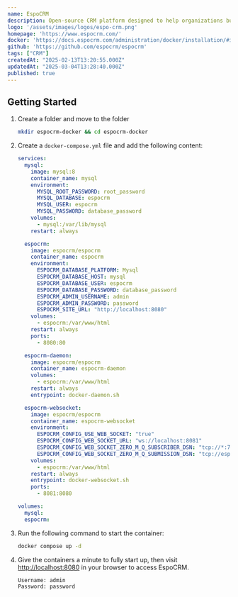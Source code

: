 ```yaml
---
name: EspoCRM
description: Open-source CRM platform designed to help organizations build and maintain strong customer relationships.
logo: '/assets/images/logos/espo-crm.png'
homepage: 'https://www.espocrm.com/'
docker: 'https://docs.espocrm.com/administration/docker/installation/#install-espocrm-with-docker-compose'
github: 'https://github.com/espocrm/espocrm'
tags: ["CRM"]
createdAt: "2025-02-13T13:20:55.000Z"
updatedAt: "2025-03-04T13:28:40.000Z"
published: true
---
```


## Getting Started

1. Create a folder and move to the folder
    ```bash
    mkdir espocrm-docker && cd espocrm-docker
    ```
2. Create a `docker-compose.yml` file and add the following content:
    ```yaml
    services:
      mysql:
        image: mysql:8
        container_name: mysql
        environment:
          MYSQL_ROOT_PASSWORD: root_password
          MYSQL_DATABASE: espocrm
          MYSQL_USER: espocrm
          MYSQL_PASSWORD: database_password
        volumes:
          - mysql:/var/lib/mysql
        restart: always

      espocrm:
        image: espocrm/espocrm
        container_name: espocrm
        environment:
          ESPOCRM_DATABASE_PLATFORM: Mysql
          ESPOCRM_DATABASE_HOST: mysql
          ESPOCRM_DATABASE_USER: espocrm
          ESPOCRM_DATABASE_PASSWORD: database_password
          ESPOCRM_ADMIN_USERNAME: admin
          ESPOCRM_ADMIN_PASSWORD: password
          ESPOCRM_SITE_URL: "http://localhost:8080"
        volumes:
          - espocrm:/var/www/html
        restart: always
        ports:
          - 8080:80

      espocrm-daemon:
        image: espocrm/espocrm
        container_name: espocrm-daemon
        volumes:
          - espocrm:/var/www/html
        restart: always
        entrypoint: docker-daemon.sh

      espocrm-websocket:
        image: espocrm/espocrm
        container_name: espocrm-websocket
        environment:
          ESPOCRM_CONFIG_USE_WEB_SOCKET: "true"
          ESPOCRM_CONFIG_WEB_SOCKET_URL: "ws://localhost:8081"
          ESPOCRM_CONFIG_WEB_SOCKET_ZERO_M_Q_SUBSCRIBER_DSN: "tcp://*:7777"
          ESPOCRM_CONFIG_WEB_SOCKET_ZERO_M_Q_SUBMISSION_DSN: "tcp://espocrm-websocket:7777"
        volumes:
          - espocrm:/var/www/html
        restart: always
        entrypoint: docker-websocket.sh
        ports:
          - 8081:8080

    volumes:
      mysql:
      espocrm:
    ```
3. Run the following command to start the container:
    ```bash
    docker compose up -d
    ```
4. Give the containers a minute to fully start up, then visit [http://localhost:8080](http://localhost:8080) in your browser to access EspoCRM.
    ```
    Username: admin
    Password: password
    ```
